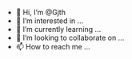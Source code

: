 - 👋 Hi, I’m @Gjth
- 👀 I’m interested in ...
- 🌱 I’m currently learning ...
- 💞️ I’m looking to collaborate on ...
- 📫 How to reach me ...

<!---
Gjth/Gjth is a ✨ special ✨ repository because its `README.md` (this file) appears on your GitHub profile.
You can click the Preview link to take a look at your changes.
--->
